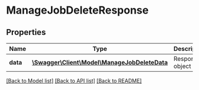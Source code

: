 # ManageJobDeleteResponse

## Properties
Name | Type | Description | Notes
------------ | ------------- | ------------- | -------------
**data** | [**\Swagger\Client\Model\ManageJobDeleteData**](ManageJobDeleteData.md) | Response object | 

[[Back to Model list]](../README.md#documentation-for-models) [[Back to API list]](../README.md#documentation-for-api-endpoints) [[Back to README]](../README.md)


